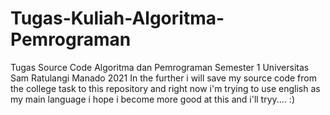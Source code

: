 # Tugas-Kuliah-Algoritma-Pemrograman
Tugas Source Code Algoritma dan Pemrograman Semester 1 Universitas Sam Ratulangi Manado 2021
In the further i will save my source code from the college task to this repository and right now i'm trying to use english as my main language
i hope i become more good at this and i'll tryy.... :)
